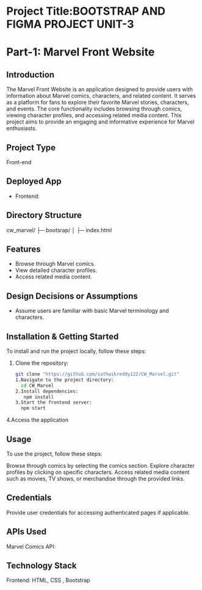 # Project Title:BOOTSTRAP AND FIGMA PROJECT UNIT-3
# Part-1: Marvel Front Website

## Introduction
The Marvel Front Website is an application designed to provide users with information about Marvel comics, characters, and related content. It serves as a platform for fans to explore their favorite Marvel stories, characters, and events. The core functionality includes browsing through comics, viewing character profiles, and accessing related media content. This project aims to provide an engaging and informative experience for Marvel enthusiasts.

## Project Type
Front-end

## Deployed App
- Frontend: 


## Directory Structure
cw_marvel/
├─ bootsrap/
│ ├─ index.html
## Features
- Browse through Marvel comics.
- View detailed character profiles.
- Access related media content.

## Design Decisions or Assumptions
- Assume users are familiar with basic Marvel terminology and characters.
## Installation & Getting Started
To install and run the project locally, follow these steps:
1. Clone the repository:
   ```bash
   git clone "https://github.com/sathwikreddy122/CW_Marvel.git"
   1.Navigate to the project directory:
     cd CW_Marvel
   2.Install dependencies:
      npm install
   3.Start the frontend server:
     npm start
4.Access the application
## Usage
To use the project, follow these steps:

Browse through comics by selecting the comics section.
Explore character profiles by clicking on specific characters.
Access related media content such as movies, TV shows, or merchandise through the provided links.
## Credentials
Provide user credentials for accessing authenticated pages if applicable.
## APIs Used
Marvel Comics API:
## Technology Stack
Frontend: HTML, CSS , Bootstrap
